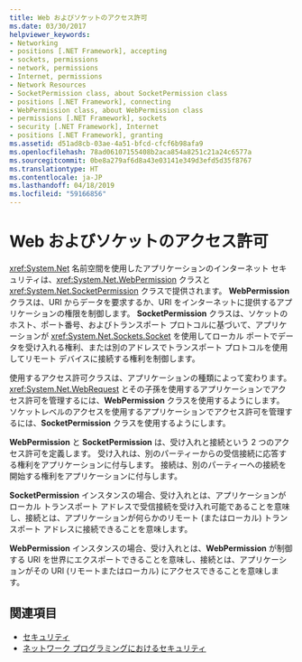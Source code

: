 ```yaml
---
title: Web およびソケットのアクセス許可
ms.date: 03/30/2017
helpviewer_keywords:
- Networking
- positions [.NET Framework], accepting
- sockets, permissions
- network, permissions
- Internet, permissions
- Network Resources
- SocketPermission class, about SocketPermission class
- positions [.NET Framework], connecting
- WebPermission class, about WebPermission class
- permissions [.NET Framework], sockets
- security [.NET Framework], Internet
- positions [.NET Framework], granting
ms.assetid: d51ad8cb-03ae-4a51-bfcd-cfcf6b98afa9
ms.openlocfilehash: 78ad06107155408b2aca854a8251c21a24c6577a
ms.sourcegitcommit: 0be8a279af6d8a43e03141e349d3efd5d35f8767
ms.translationtype: HT
ms.contentlocale: ja-JP
ms.lasthandoff: 04/18/2019
ms.locfileid: "59166856"
---
```

# <a name="web-and-socket-permissions"></a>Web およびソケットのアクセス許可
<xref:System.Net> 名前空間を使用したアプリケーションのインターネット セキュリティは、<xref:System.Net.WebPermission> クラスと <xref:System.Net.SocketPermission> クラスで提供されます。 **WebPermission** クラスは、URI からデータを要求するか、URI をインターネットに提供するアプリケーションの権限を制御します。 **SocketPermission** クラスは、ソケットのホスト、ポート番号、およびトランスポート プロトコルに基づいて、アプリケーションが <xref:System.Net.Sockets.Socket> を使用してローカル ポートでデータを受け入れる権利、または別のアドレスでトランスポート プロトコルを使用してリモート デバイスに接続する権利を制御します。  
  
 使用するアクセス許可クラスは、アプリケーションの種類によって変わります。 <xref:System.Net.WebRequest> とその子孫を使用するアプリケーションでアクセス許可を管理するには、**WebPermission** クラスを使用するようにします。 ソケットレベルのアクセスを使用するアプリケーションでアクセス許可を管理するには、**SocketPermission** クラスを使用するようにします。  
  
 **WebPermission** と **SocketPermission** は、受け入れと接続という 2 つのアクセス許可を定義します。 受け入れは、別のパーティーからの受信接続に応答する権利をアプリケーションに付与します。 接続は、別のパーティーへの接続を開始する権利をアプリケーションに付与します。  
  
 **SocketPermission** インスタンスの場合、受け入れとは、アプリケーションがローカル トランスポート アドレスで受信接続を受け入れ可能であることを意味し、接続とは、アプリケーションが何らかのリモート (またはローカル) トランスポート アドレスに接続できることを意味します。  
  
 **WebPermission** インスタンスの場合、受け入れとは、**WebPermission** が制御する URI を世界にエクスポートできることを意味し、接続とは、アプリケーションがその URI (リモートまたはローカル) にアクセスできることを意味します。  
  
## <a name="see-also"></a>関連項目

- [セキュリティ](../../../docs/standard/security/index.md)
- [ネットワーク プログラミングにおけるセキュリティ](../../../docs/framework/network-programming/security-in-network-programming.md)
